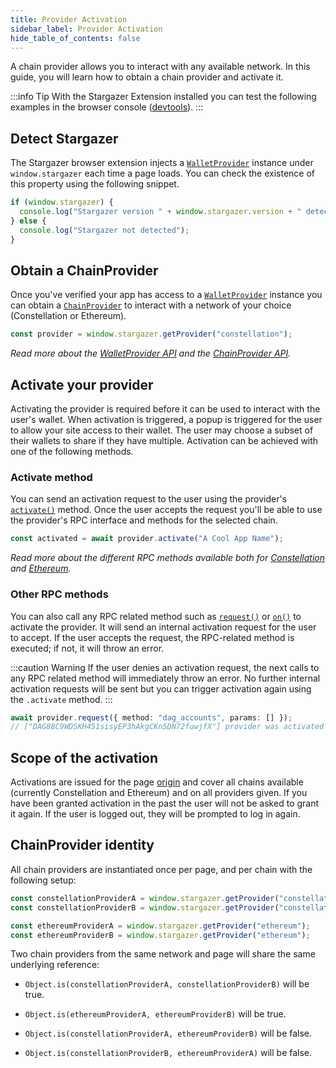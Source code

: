 ```yaml
---
title: Provider Activation
sidebar_label: Provider Activation
hide_table_of_contents: false
---
```


<head>
  <meta
    name="description"
    content="A chain provider allows you to interact with any available network. In this guide, you will learn how to obtain a chain provider and activate it."
  />
</head>

<intro-end />

A chain provider allows you to interact with any available network. In this guide, you will learn how to obtain a chain provider and activate it.

:::info Tip
With the Stargazer Extension installed you can test the following examples in the browser console ([devtools](https://developer.chrome.com/docs/devtools/console/)).
:::

## Detect Stargazer

The Stargazer browser extension injects a [`WalletProvider`](../APIReference/walletProviderAPI/) instance under `window.stargazer` each time a page loads. You can check the existence of this property using the following snippet.

```typescript title="TypeScript"
if (window.stargazer) {
  console.log("Stargazer version " + window.stargazer.version + " detected");
} else {
  console.log("Stargazer not detected");
}
```

## Obtain a ChainProvider

Once you've verified your app has access to a [`WalletProvider`](../APIReference/walletProviderAPI/) instance you can obtain a [`ChainProvider`](../APIReference/chainProviderAPI/) to interact with a network of your choice (Constellation or Ethereum).

```typescript title="TypeScript"
const provider = window.stargazer.getProvider("constellation");
```

_Read more about the [WalletProvider API](../APIReference/walletProviderAPI/) and the [ChainProvider API](../APIReference/chainProviderAPI/)._

## Activate your provider

Activating the provider is required before it can be used to interact with the user's wallet. When activation is triggered, a popup is triggered for the user to allow your site access to their wallet. The user may choose a subset of their wallets to share if they have multiple. Activation can be achieved with one of the following methods. 

### Activate method

You can send an activation request to the user using the provider's [`activate()`](../APIReference/chainProviderAPI/activate.md) method. Once the user accepts the request you'll be able to use the provider's RPC interface and methods for the selected chain.

```typescript title="TypeScript"
const activated = await provider.activate("A Cool App Name");
```

_Read more about the different RPC methods available both for [Constellation](../APIReference/constellationRPCAPI/) and [Ethereum](../APIReference/ethereumRPCAPI/)._

### Other RPC methods

You can also call any RPC related method such as [`request()`](../APIReference/chainProviderAPI/request.md) or [`on()`](../APIReference/chainProviderAPI/on.md) to activate the provider. It will send an internal activation request for the user to accept. If the user accepts the request, the RPC-related method is executed; if not, it will throw an error.

:::caution Warning
If the user denies an activation request, the next calls to any RPC related method will immediately throw an error. No further internal activation requests will be sent but you can trigger activation again using the `.activate` method.
:::

```typescript title="TypeScript"
await provider.request({ method: "dag_accounts", params: [] });
// ["DAG88C9WDSKH451sisyEP3hAkgCKn5DN72fuwjfX"] provider was activated
```

## Scope of the activation

Activations are issued for the page [origin](https://datatracker.ietf.org/doc/html/rfc6454) and cover all chains available (currently Constellation and Ethereum) and on all providers given. If you have been granted activation in the past the user will not be asked to grant it again. If the user is logged out, they will be prompted to log in again.

## ChainProvider identity

All chain providers are instantiated once per page, and per chain with the following setup:

```typescript title="TypeScript"
const constellationProviderA = window.stargazer.getProvider("constellation");
const constellationProviderB = window.stargazer.getProvider("constellation");

const ethereumProviderA = window.stargazer.getProvider("ethereum");
const ethereumProviderB = window.stargazer.getProvider("ethereum");
```

Two chain providers from the same network and page will share the same underlying reference:

- `Object.is(constellationProviderA, constellationProviderB)` will be true.

- `Object.is(ethereumProviderA, ethereumProviderB)` will be true.

- `Object.is(constellationProviderA, ethereumProviderB)` will be false.

- `Object.is(constellationProviderB, ethereumProviderA)` will be false.
